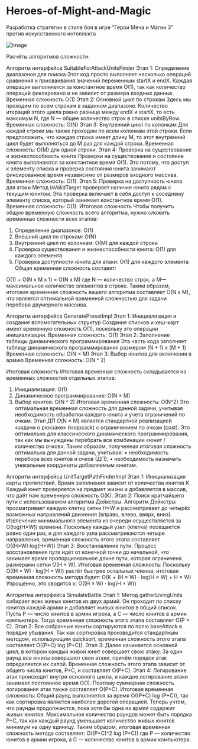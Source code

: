 # Heroes-of-Might-and-Magic
Разработка стратегии в стиле боя в игре "Герои Меча и Магии 3" против искусственного интеллекта

![image](https://github.com/user-attachments/assets/7d67bda9-8910-436d-b3e4-b16777d5f006)


Расчёты алгоритмов сложности:

Алгоритм интерфейса SuitableForAttackUnitsFinder
Этап 1: Определение диапазонов для поиска
Этот код просто выполняет несколько операций сравнения и присваивания значений переменным startX и endX. Каждая операция выполняется за константное время O(1), так как количество операций фиксировано и не зависит от размера входных данных.
Временная сложность O(1) 
Этап 2: Основной цикл по строкам
Здесь мы проходим по всем строкам в заданном диапазоне. Количество итераций этого цикла равно разнице между endX и startX, то есть максимум N, где N — общее количество строк в списке unitsByRow.
Временная сложность: O(N)
Этап 3: Внутренний цикл по колонкам
Для каждой строки мы также проходим по всем колонкам этой строки. Если предположить, что каждая строка имеет длину M, то этот внутренний цикл будет выполняться до M раз для каждой строки.
Временная сложность: O(M) для одной строки.
Этап 4: Проверка на существование и жизнеспособность юнита
Проверки на существование и состояние юнита выполняются за константное время O(1). Это потому, что доступ к элементу списка и проверка состояния юнита занимают фиксированное время независимо от размеров входного массива.
Временная сложность: O(1).
Этап 5: Проверка на доступность юнита для атаки
Метод isValidTarget проверяет наличие юнита рядом с текущим юнитом. Эта проверка включает в себя доступ к соседнему элементу списка, который занимает константное время O(1).
Временная сложность: O(1).
Итоговая сложность
Чтобы получить общую временную сложность всего алгоритма, нужно сложить временные сложности всех этапов:
1. Определение диапазонов: O(1)
2. Внешний цикл по строкам: O(N)
3. Внутренний цикл по колонкам: O(M) для каждой строки
4. Проверка существования и жизнеспособности юнита: O(1) для каждого элемента
5. Проверка доступности юнита для атаки: O(1) для каждого элемента
Общая временная сложность составит:

O(1) + O(N х M х 1) = O(N х M)
где N — количество строк, а M— максимальное количество элементов в строке.
Таким образом, итоговая временная сложность вашего алгоритма составляет O(N х M), что является оптимальной временной сложностью для задачи перебора двумерного массива.

Алгоритм интерфейса GeneratePresetImpl
Этап 1: Инициализация и создание вспомогательных структур
Создание списков и хеш-карт имеет временную сложность 
O(1), поскольку это операции инициализации.
Временная сложность: O(1)
Этап 2: Заполнение таблицы динамического программирования
Эта часть кода заполняет таблицу динамического программирования размером (N + 1) х (M + 1)
Временная сложность: O(N × M)
Этап 3: Выбор юнитов для включения в армию
Временная сложность: O(N ^ 2)

Итоговая сложность
Итоговая временная сложность складывается из временных сложностей отдельных этапов:
1.	Инициализация: O(1)
2.	Динамическое программирование: O(N × M)
3.	Выбор юнитов: O(N ^ 2)
Итоговая временная сложность: O(N^2)
Это оптимальная временная сложность для данной задачи, учитывая необходимость обработки каждого юнита и учета ограничений по очкам. Этап ДП 𝑂(N × M) является стандартной реализацией «задачи о рюкзаке» (knapsack) с ограничением по очкам (cost). Это оптимально для классического динамического программирования, так как мы вынуждены перебрать все комбинации «юнит / количество очков».  Таким образом, полученная итоговая сложность оптимальна для данной задачи, учитывая:
•	необходимость перебора всех юнитов и очков (ДП);
•	необходимость назначать уникальные координаты добавляемым юнитам.


Алгоритм интерфейса UnitTargetPathFinderImpl 
Этап 1: Инициализация карты препятствий. Время заполнения зависит от количества юнитов K. Каждый юнит проверяется на предмет жизни и добавляется в массив, что даёт нам временную сложность O(K).
Этап 2: Поиск кратчайшего пути с использованием алгоритма Дейкстры. Алгоритм Дейкстры просматривает каждую клетку сетки H×W и рассматривает до четырёх возможных направлений движения (вправо, влево, вверх, вниз). Извлечение минимального элемента из очереди осуществляется за O(log(H×W)) времени. Поскольку каждый узел (клетка) посещается ровно один раз, и для каждого узла рассматриваются четыре направления, временная сложность этого этапа составляет O((H×W)⋅log(H×W))
Этап 3: Восстановление пути. Процесс восстановления пути идёт от конечной точки до начальной, что занимает время пропорциональное длине пути, которая ограничена размерами                     сетки O(H × W).
Итоговая временная сложность: 
Поскольку O((H × W) ⋅ log(H × W)) растёт быстрее остальных членов, итоговая временная сложность метода будет: 
O(K + (H × W) ⋅ log(H × W) + H × W)
Упрощённо, это сводится к:
O((H × W) ⋅ log(H × W))

Алгоритма интерфейса SimulateBattle
Этап 1: Метод gatherLivingUnits собирает всех живых юнитов из двух армий. Он проходит по списку юнитов каждой армии и добавляет живых юнитов в общий список. Пусть P — число юнитов в армии игрока, а C — число юнитов в армии компьютера. Тогда временная сложность этого этапа составляет O(P + C).
Этап 2: Все собранные юниты сортируются по полю baseAttack в порядке убывания. Так как сортировка производится стандартным методом, использующим quicksort, временная сложность этого этапа составляет O((P+C) log (P+C)).
Этап 3: Далее начинается основной цикл, в котором каждый живой юнит совершает свою атаку. За один раунд все юниты совершают свои атаки, причём порядок атак определяется их силой. Временная сложность этого этапа зависит от общего числа юнитов, P+C, и составляет O(P+C).
Этап 4: Логирование атак происходит внутри основного цикла, и каждое логирование атаки занимает постоянное время O(1). Поэтому суммарная сложность логирования атак также составляет O(P+C).
Итоговая временная сложность:  Общий раунд выполняется за время O((P+C) log (P+C)), так как сортировка является наиболее дорогой операцией. Теперь учтем, что раунды продолжаются, пока хотя бы одна из армий содержит живых юнитов. Максимальное количество раундов может быть порядка P+C, так как каждый раунд уменьшает количество живых юнитов минимум на одну единицу. Таким образом, итоговая временная сложность метода составляет: 
O((P+C)^2 log (P+C)) 
где P — количество юнитов в армии игрока, а C — количество юнитов в армии компьютера.
